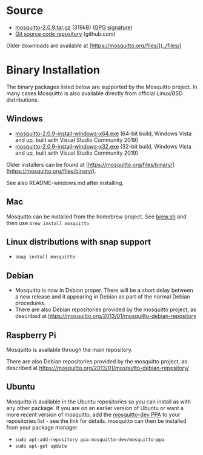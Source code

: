 <!--
.. title: Download
.. slug: download
.. date: 2022-03-11 22:16:38 UTC
.. tags: tag
.. category: category
.. link: link
.. description:
.. type: text
-->

# Source

* [mosquitto-2.0.9.tar.gz](https://mosquitto.org/files/source/mosquitto-2.0.9.tar.gz) (319kB) ([GPG signature](https://mosquitto.org/files/source/mosquitto-2.0.9.tar.gz.asc))
* [Git source code repository](https://github.com/eclipse/mosquitto) (github.com)

Older downloads are available at [https://mosquitto.org/files/](../files/)

# Binary Installation

The binary packages listed below are supported by the Mosquitto project. In many
cases Mosquitto is also available directly from official Linux/BSD
distributions.

## Windows

* [mosquitto-2.0.9-install-windows-x64.exe](https://mosquitto.org/files/binary/win64/mosquitto-2.0.9-install-windows-x64.exe) (64-bit build, Windows Vista and up, built with Visual Studio Community 2019)
* [mosquitto-2.0.9-install-windows-x32.exe](https://mosquitto.org/files/binary/win32/mosquitto-2.0.9-install-windows-x86.exe) (32-bit build, Windows Vista and up, built with Visual Studio Community 2019)

Older installers can be found at [https://mosquitto.org/files/binary/](https://mosquitto.org/files/binary/).

See also README-windows.md after installing.

## Mac
Mosquitto can be installed from the homebrew project. See
[brew.sh](https://brew.sh/) and then use `brew install mosquitto`

## Linux distributions with snap support

* `snap install mosquitto`

## Debian
* Mosquitto is now in Debian proper. There will be a short delay between a new
  release and it appearing in Debian as part of the normal Debian procedures.
* There are also Debian repositories provided by the mosquitto project, as
  described at <https://mosquitto.org/2013/01/mosquitto-debian-repository>

## Raspberry Pi
Mosquitto is available through the main repository.

There are also Debian repositories provided by the mosquitto project, as
described at <https://mosquitto.org/2013/01/mosquitto-debian-repository/>

## Ubuntu
Mosquitto is available in the Ubuntu repositories so you can install as with
any other package. If you are on an earlier version of Ubuntu or want a more
recent version of mosquitto, add the [mosquitto-dev
PPA](https://launchpad.net/%7Emosquitto-dev/+archive/mosquitto-ppa/) to your
repositories list - see the link for details. mosquitto can then be installed
from your package manager.

* `sudo apt-add-repository ppa:mosquitto-dev/mosquitto-ppa`
* `sudo apt-get update`
